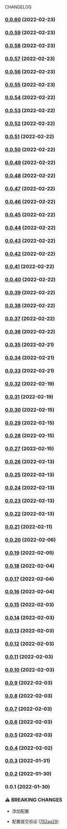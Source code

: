 CHANGELOG
### [0.0.60](https://github.com/taokepppooo/sky-lark/compare/v0.0.59...v0.0.60) (2022-02-23)

### [0.0.59](https://github.com/taokepppooo/sky-lark/compare/v0.0.58...v0.0.59) (2022-02-23)

### [0.0.58](https://github.com/taokepppooo/sky-lark/compare/v0.0.57...v0.0.58) (2022-02-23)

### [0.0.57](https://github.com/taokepppooo/sky-lark/compare/v0.0.55...v0.0.57) (2022-02-23)

### [0.0.56](https://github.com/taokepppooo/sky-lark/compare/v0.0.55...v0.0.56) (2022-02-23)

### [0.0.55](https://github.com/taokepppooo/sky-lark/compare/v0.0.54...v0.0.55) (2022-02-23)

### [0.0.54](https://github.com/taokepppooo/sky-lark/compare/v0.0.53...v0.0.54) (2022-02-22)

### [0.0.53](https://github.com/taokepppooo/sky-lark/compare/v0.0.52...v0.0.53) (2022-02-22)

### [0.0.52](https://github.com/taokepppooo/sky-lark/compare/v0.0.51...v0.0.52) (2022-02-22)

### [0.0.51](https://github.com/taokepppooo/sky-lark/compare/v0.0.50...v0.0.51) (2022-02-22)

### [0.0.50](https://github.com/taokepppooo/sky-lark/compare/v0.0.49...v0.0.50) (2022-02-22)

### [0.0.49](https://github.com/taokepppooo/sky-lark/compare/v0.0.48...v0.0.49) (2022-02-22)

### [0.0.48](https://github.com/taokepppooo/sky-lark/compare/v0.0.47...v0.0.48) (2022-02-22)

### [0.0.47](https://github.com/taokepppooo/sky-lark/compare/v0.0.46...v0.0.47) (2022-02-22)

### [0.0.46](https://github.com/taokepppooo/sky-lark/compare/v0.0.45...v0.0.46) (2022-02-22)

### [0.0.45](https://github.com/taokepppooo/sky-lark/compare/v0.0.44...v0.0.45) (2022-02-22)

### [0.0.44](https://github.com/taokepppooo/sky-lark/compare/v0.0.43...v0.0.44) (2022-02-22)

### [0.0.43](https://github.com/taokepppooo/sky-lark/compare/v0.0.42...v0.0.43) (2022-02-22)

### [0.0.42](https://github.com/taokepppooo/sky-lark/compare/v0.0.41...v0.0.42) (2022-02-22)

### [0.0.41](https://github.com/taokepppooo/sky-lark/compare/v0.0.40...v0.0.41) (2022-02-22)

### [0.0.40](https://github.com/taokepppooo/sky-lark/compare/v0.0.39...v0.0.40) (2022-02-22)

### [0.0.39](https://github.com/taokepppooo/sky-lark/compare/v0.0.37...v0.0.39) (2022-02-22)

### [0.0.38](https://github.com/taokepppooo/sky-lark/compare/v0.0.37...v0.0.38) (2022-02-22)

### [0.0.37](https://github.com/taokepppooo/sky-lark/compare/v0.0.36...v0.0.37) (2022-02-22)

### [0.0.36](https://github.com/taokepppooo/sky-lark/compare/v0.0.35...v0.0.36) (2022-02-22)

### [0.0.35](https://github.com/taokepppooo/sky-lark/compare/v0.0.34...v0.0.35) (2022-02-21)

### [0.0.34](https://github.com/taokepppooo/sky-lark/compare/v0.0.33...v0.0.34) (2022-02-21)

### [0.0.33](https://github.com/taokepppooo/sky-lark/compare/v0.0.32...v0.0.33) (2022-02-21)

### [0.0.32](https://github.com/taokepppooo/sky-lark/compare/v0.0.31...v0.0.32) (2022-02-19)

### [0.0.31](https://github.com/taokepppooo/sky-lark/compare/v0.0.30...v0.0.31) (2022-02-19)

### [0.0.30](https://github.com/taokepppooo/sky-lark/compare/v0.0.29...v0.0.30) (2022-02-15)

### [0.0.29](https://github.com/taokepppooo/sky-lark/compare/v0.0.28...v0.0.29) (2022-02-15)

### [0.0.28](https://github.com/taokepppooo/sky-lark/compare/v0.0.27...v0.0.28) (2022-02-15)

### [0.0.27](https://github.com/taokepppooo/sky-lark/compare/v0.0.26...v0.0.27) (2022-02-15)

### [0.0.26](https://github.com/taokepppooo/sky-lark/compare/v0.0.25...v0.0.26) (2022-02-13)

### [0.0.25](https://github.com/taokepppooo/sky-lark/compare/v0.0.24...v0.0.25) (2022-02-13)

### [0.0.24](https://github.com/taokepppooo/sky-lark/compare/v0.0.23...v0.0.24) (2022-02-13)

### [0.0.23](https://github.com/taokepppooo/sky-lark/compare/v0.0.22...v0.0.23) (2022-02-13)

### [0.0.22](https://github.com/taokepppooo/sky-lark/compare/v0.0.21...v0.0.22) (2022-02-13)

### [0.0.21](https://github.com/taokepppooo/sky-lark/compare/v0.0.20...v0.0.21) (2022-02-11)

### [0.0.20](https://github.com/taokepppooo/sky-lark/compare/v0.0.19...v0.0.20) (2022-02-06)

### [0.0.19](https://github.com/taokepppooo/sky-lark/compare/v0.0.18...v0.0.19) (2022-02-05)

### [0.0.18](https://github.com/taokepppooo/sky-lark/compare/v0.0.17...v0.0.18) (2022-02-04)

### [0.0.17](https://github.com/taokepppooo/sky-lark/compare/v0.0.16...v0.0.17) (2022-02-04)

### [0.0.16](https://github.com/taokepppooo/sky-lark/compare/v0.0.15...v0.0.16) (2022-02-04)

### [0.0.15](https://github.com/taokepppooo/sky-lark/compare/v0.0.14...v0.0.15) (2022-02-03)

### [0.0.14](https://github.com/taokepppooo/sky-lark/compare/v0.0.13...v0.0.14) (2022-02-03)

### [0.0.13](https://github.com/taokepppooo/sky-lark/compare/v0.0.12...v0.0.13) (2022-02-03)

### [0.0.12](https://github.com/taokepppooo/sky-lark/compare/v0.0.11...v0.0.12) (2022-02-03)

### [0.0.11](https://github.com/taokepppooo/sky-lark/compare/v0.0.10...v0.0.11) (2022-02-03)

### [0.0.10](https://github.com/taokepppooo/sky-lark/compare/v0.0.9...v0.0.10) (2022-02-03)

### [0.0.9](https://github.com/taokepppooo/sky-lark/compare/v0.0.8...v0.0.9) (2022-02-03)

### [0.0.8](https://github.com/taokepppooo/sky-lark/compare/v0.0.7...v0.0.8) (2022-02-03)

### [0.0.7](https://github.com/taokepppooo/sky-lark/compare/v0.0.6...v0.0.7) (2022-02-03)

### [0.0.6](https://github.com/taokepppooo/sky-lark/compare/v0.0.5...v0.0.6) (2022-02-03)

### [0.0.5](https://github.com/taokepppooo/sky-lark/compare/v0.0.4...v0.0.5) (2022-02-03)

### [0.0.4](https://github.com/taokepppooo/sky-lark/compare/v0.0.3...v0.0.4) (2022-02-02)

### [0.0.3](https://github.com/taokepppooo/sky-lark/compare/v0.0.2...v0.0.3) (2022-01-31)

### [0.0.2](https://github.com/taokepppooo/sky-lark/compare/v0.0.1...v0.0.2) (2022-01-30)

### 0.0.1 (2022-01-30)

### ⚠ BREAKING CHANGES

* 添加配置

* 配置提交验证 ([782aa29](https://github.com/taokepppooo/sky-lark/commit/782aa29933f68d8176ed1656f4ae167363f30f0f))
